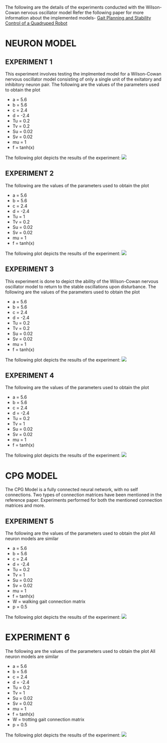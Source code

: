 The following are the details of the experiments conducted with the Wilson-Cowan nervous oscillator model
Refer the following paper for more information about the implemented models-
[Gait Planning and Stability Control of a Quadruped Robot](https://www.hindawi.com/journals/cin/2016/9853070/)
# NEURON MODEL
## EXPERIMENT 1
This experiment involves testing the implmented model for a Wilson-Cowan nervous oscillator model consisting of only a single unit of the exitatory and inhibitory neuron pair.
The following are the values of the parameters used to obtain the plot
- a = 5.6
- b = 5.6
- c = 2.4
- d = -2.4
- Tu = 0.2
- Tv = 0.2
- Su = 0.02
- Sv = 0.02
- mu = 1
- f = tanh(x)

The following plot depicts the results of the experiment:
![](plots/wilson_cowan_exp1.png)

## EXPERIMENT 2
The following are the values of the parameters used to obtain the plot
- a = 5.6 
- b = 5.6 
- c = 2.4 
- d = -2.4
- Tu = 1 
- Tv = 0.2 
- Su = 0.02
- Sv = 0.02
- mu = 1 
- f = tanh(x)

The following plot depicts the results of the experiment:
![](plots/wilson_cowan_exp2.png)

## EXPERIMENT 3
This experiment is done to depict the ability of the Wilson-Cowan nervous oscillator model to return to the stable oscillations upon disturbance.
The following are the values of the parameters used to obtain the plot
- a = 5.6 
- b = 5.6 
- c = 2.4 
- d = -2.4
- Tu = 0.2 
- Tv = 0.2 
- Su = 0.02
- Sv = 0.02
- mu = 1  
- f = tanh(x)

The following plot depicts the results of the experiment:
![](plots/wilson_cowan_exp3.png )

## EXPERIMENT 4
The following are the values of the parameters used to obtain the plot
- a = 5.6 
- b = 5.6 
- c = 2.4 
- d = -2.4
- Tu = 0.2 
- Tv = 1 
- Su = 0.02
- Sv = 0.02
- mu = 1   
- f = tanh(x)

The following plot depicts the results of the experiment:
![](plots/wilson_cowan_exp4.png )

# CPG MODEL
The CPG Model is a fully connected neural network, with no self connections. Two types of connection matrices have been mentioned in the reference paper. 
Experiments performed for both the mentioned connection matrices and more.
## EXPERIMENT 5 
The following are the values of the parameters used to obtain the plot
All neuron models are similar
- a = 5.6 
- b = 5.6 
- c = 2.4 
- d = -2.4
- Tu = 0.2 
- Tv = 1 
- Su = 0.02
- Sv = 0.02
- mu = 1   
- f = tanh(x)
- W = walking gait connection matrix
- p = 0.5

The following plot depicts the results of the experiment:
![](plots/cpg_wilson_cowan_exp1.png)

# EXPERIMENT 6
The following are the values of the parameters used to obtain the plot
All neuron models are similar
- a = 5.6 
- b = 5.6 
- c = 2.4 
- d = -2.4
- Tu = 0.2 
- Tv = 1 
- Su = 0.02
- Sv = 0.02
- mu = 1   
- f = tanh(x)
- W = trotting gait connection matrix
- p = 0.5 

The following plot depicts the results of the experiment:
![](plots/cpg_wilson_cowan_exp2.png)
